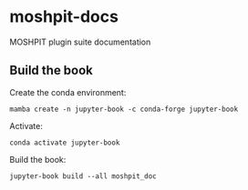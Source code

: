 # moshpit-docs
MOSHPIT plugin suite documentation


## Build the book
Create the conda environment:
```shell
mamba create -n jupyter-book -c conda-forge jupyter-book
```
Activate:
```shell
conda activate jupyter-book
```
Build the book:
```shell
jupyter-book build --all moshpit_doc
```
